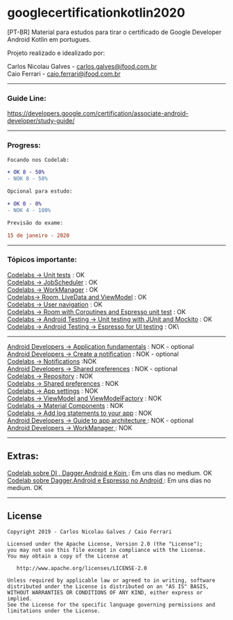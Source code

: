 # googlecertificationkotlin2020
[PT-BR] Material para estudos para tirar o certificado de Google Developer Android Kotlin em portugues.

Projeto realizado e idealizado por:

Carlos Nicolau Galves - carlos.galves@ifood.com.br<br>
Caio Ferrari - caio.ferrari@ifood.com.br

---------------------------------------------------------------------------------------------------------------------------

### Guide Line:

https://developers.google.com/certification/associate-android-developer/study-guide/

---------------------------------------------------------------------------------------------------------------------------

### Progress:

```diff
Focando nos Codelab:

+ OK 8 - 50%
- NOK 8 - 50%

Opcional para estudo:

+ OK 0 - 0%
- NOK 4 - 100%

Previsão do exame:

15 de janeiro - 2020
```
---------------------------------------------------------------------------------------------------------------------------

### Tópicos importante:

[Codelabs -> Unit tests](https://codelabs.developers.google.com/codelabs/android-training-unit-tests/index.html#0) : OK\
[Codelabs -> JobScheduler](https://codelabs.developers.google.com/codelabs/android-training-job-scheduler/index.html#0) : OK\
[Codelabs -> WorkManager](https://codelabs.developers.google.com/codelabs/android-workmanager-kt/index.html#11) : OK\
[Codelabs-> Room, LiveData and ViewModel](https://codelabs.developers.google.com/codelabs/android-training-livedata-viewmodel/index.html#0) : OK\
[Codelabs -> User navigation](https://codelabs.developers.google.com/codelabs/android-training-provide-user-navigation/index.html#0) : OK\
[Codelabs -> Room with Coroutines and Espresso unit test](https://codelabs.developers.google.com/codelabs/android-room-with-a-view-kotlin/index.html#15) : OK\
[Codelabs -> Android Testing -> Unit testing with JUnit and Mockito](https://codelabs.developers.google.com/codelabs/android-testing/index.html#0) : OK\
[Codelabs -> Android Testing -> Espresso for UI testing](https://codelabs.developers.google.com/codelabs/android-training-espresso-for-ui-testing/index.html#0) : OK\

---

[Android Developers -> Application fundamentals](https://developer.android.com/guide/components/fundamentals) : NOK - optional\
[Android Developers -> Create a notification](https://developer.android.com/training/notify-user/build-notification) : NOK - optional\
[Codelabs -> Notifications](https://codelabs.developers.google.com/codelabs/android-training-notifications/index.html#0) :NOK\
[Android Developers -> Shared preferences](https://codelabs.developers.google.com/codelabs/android-training-notifications/index.html#0) : NOK - optional\
[Codelabs -> Repository](https://codelabs.developers.google.com/codelabs/kotlin-android-training-repository/#0) : NOK\
[Codelabs -> Shared preferences](https://codelabs.developers.google.com/codelabs/android-training-shared-preferences/index.html#0) : NOK\
[Codelabs -> App settings](https://codelabs.developers.google.com/codelabs/android-training-adding-settings-to-app/index.html#0) : NOK\
[Codelabs -> ViewModel and ViewModelFactory](https://codelabs.developers.google.com/codelabs/kotlin-android-training-view-model/index.html#0) : NOK\
[Codelabs -> Material Components](https://codelabs.developers.google.com/codelabs/mdc-101-kotlin/index.html#0) : NOK\
[Codelabs -> Add log statements to your app](https://codelabs.developers.google.com/codelabs/android-training-hello-world/index.html#7) : NOK\
[Android Developers -> Guide to app architecture ](https://developer.android.com/jetpack/docs/guide#recommended-app-arch) : NOK - optional\
[Android Developers -> WorkManager ](https://codelabs.developers.google.com/codelabs/kotlin-android-training-work-manager/#5) : NOK 


---------------------------------------------------------------------------------------------------------------------------

## Extras:

[Codelab sobre DI , Dagger.Android e Koin ](https://github.com/nicconicco/googlecertificationkotlin2019/tree/master/app/src/main/java/com/noorganization/googlecertificationkotlin/extra_code_lab_injection) : Em uns dias no medium. OK\
[Codelab sobre Dagger.Android e Espresso no Android ](https://github.com/nicconicco/googlecertificationkotlin2019/tree/master/app/src/androidTest/java/com/noorganization/googlecertificationkotlin/dagger) : Em uns dias no medium. OK


---------------------------------------------------------------------------------------------------------------------------

## License

```
Copyright 2019 - Carlos Nicolau Galves / Caio Ferrari

Licensed under the Apache License, Version 2.0 (the "License");
you may not use this file except in compliance with the License.
You may obtain a copy of the License at

   http://www.apache.org/licenses/LICENSE-2.0

Unless required by applicable law or agreed to in writing, software
distributed under the License is distributed on an "AS IS" BASIS,
WITHOUT WARRANTIES OR CONDITIONS OF ANY KIND, either express or implied.
See the License for the specific language governing permissions and
limitations under the License.

```



